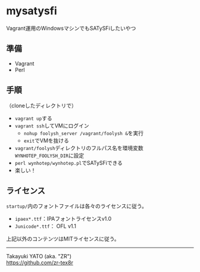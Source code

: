 mysatysfi
=========

Vagrant運用のWindowsマシンでもSATySFiしたいやつ

準備
----

  * Vagrant
  * Perl

手順
----

（cloneしたディレクトリで）

  * `vagrant up`する
  * `vagrant ssh`してVMにログイン
      * `nohup foolysh_server /vagrant/foolysh &`を実行
      * `exit`でVMを抜ける
  * `vagrant/foolysh`ディレクトリのフルパス名を環境変数`WYNHOTEP_FOOLYSH_DIR`に設定
  * `perl wynhotep/wynhotep.pl`でSATySFiできる
  * 楽しい！

ライセンス
----------

`startup/`内のフォントファイルは各々のライセンスに従う。

  * `ipaex*.ttf`：IPAフォントライセンスv1.0
  * `Junicode*.ttf`： OFL v1.1

上記以外のコンテンツはMITライセンスに従う。

--------------------
Takayuki YATO (aka. "ZR")  
https://github.com/zr-tex8r
